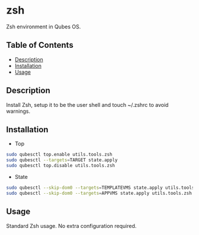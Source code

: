 # zsh

Zsh environment in Qubes OS.

## Table of Contents

* [Description](#description)
* [Installation](#installation)
* [Usage](#usage)

## Description

Install Zsh, setup it to be the user shell and touch ~/.zshrc to avoid
warnings.

## Installation

- Top
```sh
sudo qubesctl top.enable utils.tools.zsh
sudo qubesctl --targets=TARGET state.apply
sudo qubesctl top.disable utils.tools.zsh
```

- State
<!-- pkg:begin:post-install -->
```sh
sudo qubesctl --skip-dom0 --targets=TEMPLATEVMS state.apply utils.tools.zsh.change-shell
sudo qubesctl --skip-dom0 --targets=APPVMS state.apply utils.tools.zsh.touch-zshrc
```
<!-- pkg:end:post-install -->

## Usage

Standard Zsh usage. No extra configuration required.
